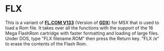 # FLX
This is a variant of [**FL.COM V133**](https://github.com/gdx-msx/FL) (Version of [**GDX**](https://github.com/gdx-msx)) for MSX that is used to load a Rom file. It takes over all the functions with the support of the 16 Mega FlashRom cartridge with faster formatting and loading of large files. Under DOS, type "FLX filename.ROM" then press the Return key. "FLX /e" to erase the contents of the Flash Rom.
